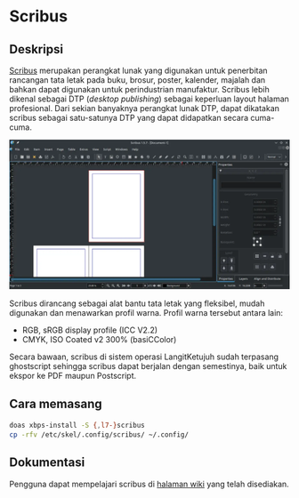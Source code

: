 # Scribus

## Deskripsi

[Scribus](https://www.scribus.net/) merupakan perangkat lunak yang digunakan untuk penerbitan rancangan tata letak pada buku, brosur, poster, kalender, majalah dan bahkan dapat digunakan untuk perindustrian manufaktur. Scribus lebih dikenal sebagai DTP (_desktop publishing_) sebagai keperluan layout halaman profesional. Dari sekian banyaknya perangkat lunak DTP, dapat dikatakan scribus sebagai satu-satunya DTP yang dapat didapatkan secara cuma-cuma.

![Scribus LangitKetujuh OS](../../media/image/scribus-langitketujuh-id.webp)

Scribus dirancang sebagai alat bantu tata letak yang fleksibel, mudah digunakan dan menawarkan profil warna. Profil warna tersebut antara lain:

- RGB, sRGB display profile (ICC V2.2)
- CMYK, ISO Coated v2 300% (basiCColor)

Secara bawaan, scribus di sistem operasi LangitKetujuh sudah terpasang ghostscript sehingga scribus dapat berjalan dengan semestinya, baik untuk ekspor ke PDF maupun Postscript.

## Cara memasang

```sh
doas xbps-install -S {,l7-}scribus
cp -rfv /etc/skel/.config/scribus/ ~/.config/
```

## Dokumentasi

Pengguna dapat mempelajari scribus di [halaman wiki](https://wiki.scribus.net/) yang telah disediakan.
